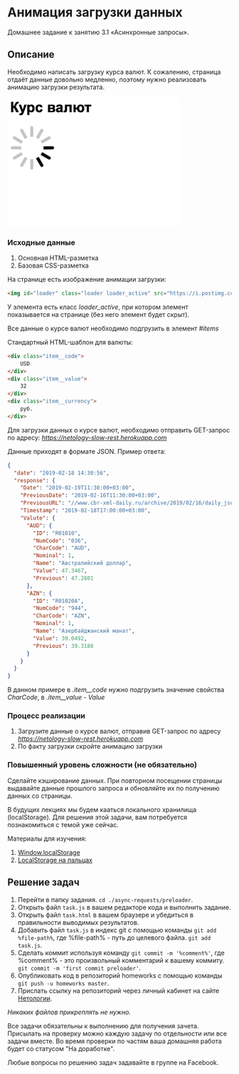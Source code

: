# Анимация загрузки данных

Домашнее задание к занятию 3.1 «Асинхронные запросы».

## Описание 

Необходимо написать загрузку курса валют. 
К сожалению, страница отдаёт данные довольно медленно, поэтому нужно
реализовать анимацию загрузки результата.

![Demo](./demo.gif)

### Исходные данные

1. Основная HTML-разметка
2. Базовая CSS-разметка

На странице есть изображение анимации загрузки:

```html
<img id="loader" class="loader loader_active" src="https://i.postimg.cc/66SGMVs5/mcru-ajax-loader.gif">
```

У элемента есть класс *loader_active*, при котором элемент показывается на странице
(без него элемент будет скрыт).

Все данные о курсе валют необходимо подгрузить в элемент *#items*

Стандартный HTML-шаблон для валюты: 

```html
<div class="item__code">
    USD
</div>
<div class="item__value">
    32
</div>
<div class="item__currency">
    руб.
</div>
```

Для загрузки данных о курсе валют, необходимо отправить GET-запрос по адресу:
*https://netology-slow-rest.herokuapp.com*

Данные приходят в формате JSON. Пример ответа:

```json
{
  "date": "2019-02-18 14:30:56",
  "response": {
    "Date": "2019-02-19T11:30:00+03:00",
    "PreviousDate": "2019-02-16T11:30:00+03:00",
    "PreviousURL": "//www.cbr-xml-daily.ru/archive/2019/02/16/daily_json.js",
    "Timestamp": "2019-02-18T17:00:00+03:00",
    "Valute": {
      "AUD": {
        "ID": "R01010",
        "NumCode": "036",
        "CharCode": "AUD",
        "Nominal": 1,
        "Name": "Австралийский доллар",
        "Value": 47.3467,
        "Previous": 47.2801
      },
      "AZN": {
        "ID": "R01020A",
        "NumCode": "944",
        "CharCode": "AZN",
        "Nominal": 1,
        "Name": "Азербайджанский манат",
        "Value": 39.0492,
        "Previous": 39.3188
      }
    }
  }
}
```

В данном примере в *.item__code* нужно подгрузить значение свойства *CharCode*,
в *.item__value* - *Value*

### Процесс реализации

1. Загрузите данные о курсе валют, отправив GET-запрос 
по адресу *https://netology-slow-rest.herokuapp.com*
2. По факту загрузки скройте анимацию загрузки 

### Повышенный уровень сложности (не обязательно)

Сделайте кэширование данных. При повторном посещении страницы выдавайте данные
прошлого запроса и обновляйте их по получению данных со страницы.

В будущих лекциях мы будем кааться локального хранилища (localStorage).
Для решения этой задачи, вам потребуется познакомиться с темой уже сейчас.

Материалы для изучения:

1. [Window.localStorage](https://developer.mozilla.org/ru/docs/Web/API/Window/localStorage)
2. [LocalStorage на пальцах](https://tproger.ru/articles/localstorage/)

## Решение задач

1. Перейти в папку задания. `cd ./async-requests/preloader`.
2. Открыть файл `task.js` в вашем редакторе кода и выполнить задание.
3. Открыть файл `task.html` в вашем браузере и убедиться в правильности выводимых результатов.
4. Добавить файл `task.js` в индекс git с помощью команды `git add %file-path%`, где %file-path% - путь до целевого файла. `git add task.js`.
5. Сделать коммит используя команду `git commit -m '%comment%'`, где %comment% - это произвольный комментарий к вашему коммиту. `git commit -m 'first commit preloader'`.
6. Опубликовать код в репозиторий homeworks с помощью команды `git push -u homeworks master`.
7. Прислать ссылку на репозиторий через личный кабинет на сайте [Нетологии][6].

[0]: https://github.com/
[1]: https://www.sublimetext.com/
[2]: https://code.visualstudio.com/
[3]: https://github.com/netology-code/guides/tree/master/github
[4]: https://git-scm.com/
[5]: https://github.com/netology-code/guides/blob/master/git/REAMDE.md
[6]: https://netology.ru/

*Никаких файлов прикреплять не нужно.*

Все задачи обязательны к выполнению для получения зачета. Присылать на проверку можно каждую задачу по отдельности или все задачи вместе. Во время проверки по частям ваша домашняя работа будет со статусом "На доработке".

Любые вопросы по решению задач задавайте в группе на Facebook.

